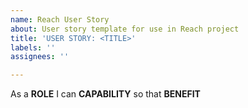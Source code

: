 ```yaml
---
name: Reach User Story
about: User story template for use in Reach project
title: 'USER STORY: <TITLE>'
labels: ''
assignees: ''

---
```


As a **ROLE** I can **CAPABILITY** so that **BENEFIT**
